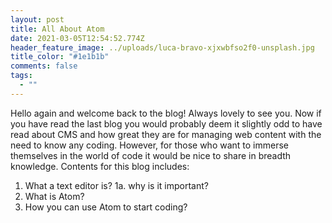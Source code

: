 ```yaml
---
layout: post
title: All About Atom
date: 2021-03-05T12:54:52.774Z
header_feature_image: ../uploads/luca-bravo-xjxwbfso2f0-unsplash.jpg
title_color: "#1e1b1b"
comments: false
tags:
  - ""
---
```

Hello again and welcome back to the blog! Always lovely to see you. Now if you have read the last blog you would probably deem it slightly odd to have read about CMS and how great they are for managing web content with the need to know any coding. However, for those who want to immerse themselves in the world of code it would be nice to share in breadth knowledge.
Contents for this blog includes:

1. What a text editor is?
   1a. why is it important?
2. What is Atom?
3. How you can use Atom to start coding?